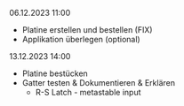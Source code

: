 
06.12.2023 11:00
 * Platine erstellen und bestellen (FIX)
 * Applikation überlegen (optional)

13.12.2023 14:00
* Platine bestücken
* Gatter testen & Dokumentieren & Erklären
	* R-S Latch - metastable input